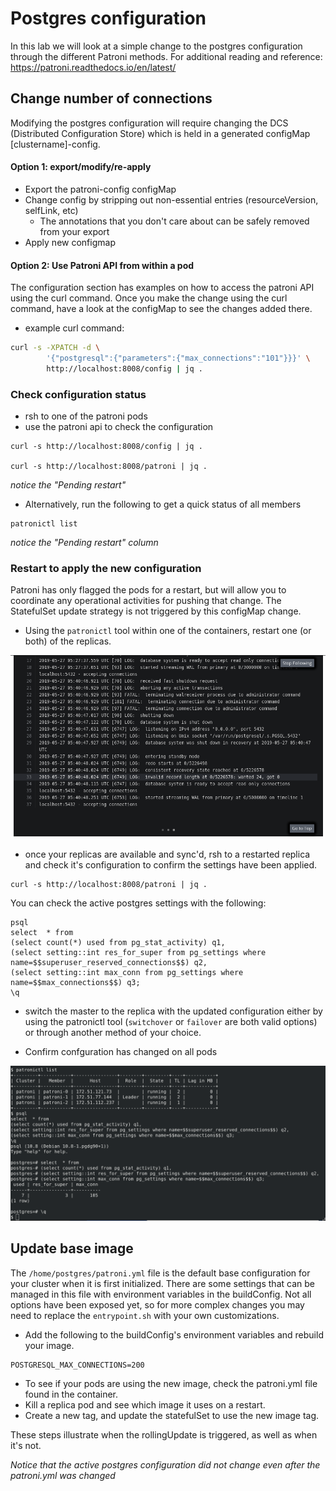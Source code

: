 # Postgres configuration

In this lab we will look at a simple change to the postgres configuration through the different Patroni methods.  For additional reading and reference: <https://patroni.readthedocs.io/en/latest/>

## Change number of connections
Modifying the postgres configuration will require changing the DCS (Distributed Configuration Store)
which is held in a generated configMap [clustername]-config.

#### Option 1: export/modify/re-apply

- Export the patroni-config configMap
- Change config by stripping out non-essential entries (resourceVersion, selfLink, etc)
  - The annotations that you don't care about can be safely removed from your export
- Apply new configmap

#### Option 2: Use Patroni API from within a pod

The configuration section has examples on how to access the patroni API using the curl command.  Once you make the change using the curl command, have a look at the configMap to see the changes added there.

 - example curl command:

``` bash
curl -s -XPATCH -d \
        '{"postgresql":{"parameters":{"max_connections":"101"}}}' \
        http://localhost:8008/config | jq .
```

### Check configuration status

- rsh to one of the patroni pods
- use the patroni api to check the configuration

```
curl -s http://localhost:8008/config | jq .

curl -s http://localhost:8008/patroni | jq .
```
*notice the "Pending restart"*

- Alternatively, run the following to get a quick status of all members

```
patronictl list
```

*notice the "Pending restart" column*

### Restart to apply the new configuration
Patroni has only flagged the pods for a restart, but will allow you to coordinate any operational activities for pushing that change.  The StatefulSet update strategy is not triggered by this configMap change.

- Using the `patronictl` tool within one of the containers, restart one (or both) of the replicas.

![](../assets/openshift201/05_patroni_reconfig_01.png)

- once your replicas are available and sync'd, rsh to a restarted replica and check it's configuration to confirm the settings have been applied.

```
curl -s http://localhost:8008/patroni | jq .
```

You can check the active postgres settings with the following:
```
psql
select  * from
(select count(*) used from pg_stat_activity) q1,
(select setting::int res_for_super from pg_settings where name=$$superuser_reserved_connections$$) q2,
(select setting::int max_conn from pg_settings where name=$$max_connections$$) q3;
\q
```

- switch the master to the replica with the updated configuration either by using the patronictl tool (`switchover` or `failover` are both valid options) or through another method of your choice.

- Confirm confguration has changed on all pods

![](../assets/openshift201/05_patroni_reconfig_02.png)

## Update base image

The `/home/postgres/patroni.yml` file is the default base configuration for your cluster when it is first initialized.  There are some settings that can be managed in this file with environment variables in the buildConfig.  Not all options have been exposed yet, so for more complex changes you may need to replace the `entrypoint.sh` with your own customizations.

- Add the following to the buildConfig's environment variables and rebuild your image.

```
POSTGRESQL_MAX_CONNECTIONS=200
```

- To see if your pods are using the new image, check the patroni.yml file found in the container.
- Kill a replica pod and see which image it uses on a restart.
- Create a new tag, and update the statefulSet to use the new image tag.

These steps illustrate when the rollingUpdate is triggered, as well as when it's not.

*Notice that the active postgres configuration did not change even after the patroni.yml was changed*
